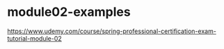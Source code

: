 # module02-examples


https://www.udemy.com/course/spring-professional-certification-exam-tutorial-module-02